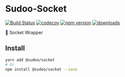 # Sudoo-Socket

[![Build Status](https://travis-ci.com/SudoDotDog/Sudoo-Socket.svg?branch=master)](https://travis-ci.com/SudoDotDog/Sudoo-Socket)
[![codecov](https://codecov.io/gh/SudoDotDog/Sudoo-Socket/branch/master/graph/badge.svg)](https://codecov.io/gh/SudoDotDog/Sudoo-Socket)
[![npm version](https://badge.fury.io/js/%40sudoo%2Fsocket.svg)](https://www.npmjs.com/package/@sudoo/socket)
[![downloads](https://img.shields.io/npm/dm/@sudoo/socket.svg)](https://www.npmjs.com/package/@sudoo/socket)

:paperclip: Socket Wrapper

## Install

```sh
yarn add @sudoo/socket
# Or
npm install @sudoo/socket --save
```
